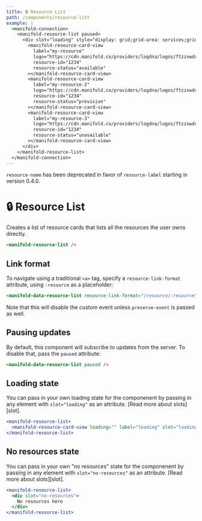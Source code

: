 ```yaml
---
title: 🔒 Resource List
path: /components/resource-list
example: |
  <manifold-connection>
    <manifold-resource-list paused>
      <div slot="loading" style="display: grid;grid-area: services;grid-gap: var(--grid-s);grid-template-columns: repeat(2, 1fr);">
        <manifold-resource-card-view
          label="my-resource" 
          logo="https://cdn.manifold.co/providers/logdna/logos/ftzzxwdr0c8wx6gh0ntf83fq4w.png" 
          resource-id="1234" 
          resource-status="available"
        ></manifold-resource-card-view>
        <manifold-resource-card-view
          label="my-resource-2" 
          logo="https://cdn.manifold.co/providers/logdna/logos/ftzzxwdr0c8wx6gh0ntf83fq4w.png" 
          resource-id="1234" 
          resource-status="provision"
        ></manifold-resource-card-view>
        <manifold-resource-card-view
          label="my-resource-3" 
          logo="https://cdn.manifold.co/providers/logdna/logos/ftzzxwdr0c8wx6gh0ntf83fq4w.png" 
          resource-id="1234" 
          resource-status="unavailable"
        ></manifold-resource-card-view>
      </div>
    </manifold-resource-list>
  </manifold-connection>
---
```


<manifold-toast alert-type="warning">
  <div><code>resource-name</code> has been deprecated in favor of <code>resource-label</code> starting in version 0.4.0.</div>
</manifold-toast>

# 🔒 Resource List

Creates a list of resource cards that lists all the resources the user owns directly.

```html
<manifold-resource-list />
```

## Link format

To navigate using a traditional `<a>` tag, specify a `resource-link-format`
attribute, using `:resource` as a placeholder:

```html
<manifold-data-resource-list resource-link-format="/resource/:resource" />
```

Note that this will disable the custom event unless `preserve-event` is
passed as well.

## Pausing updates

By default, this component will subscribe to updates from the server. To
disable that, pass the `paused` attribute:

```html
<manifold-data-resource-list paused />
```

## Loading state

You can pass in your own loading state for the componenent
by passing in any element with `slot="loading"` as an attribute. [Read more about
slots][slot].

```jsx
<manifold-resource-list>
  <manifold-resource-card-view loading="" label="loading" slot="loading" />
</manifold-resource-list>
```

## No resources state

You can pass in your own "no resources" state for the componenent
by passing in any element with `slot="no-resources"` as an attribute. [Read more about
slots][slot].

```jsx
<manifold-resource-list>
  <div slot="no-resources">
    No resources here
  </div>
</manifold-resource-list>
```

